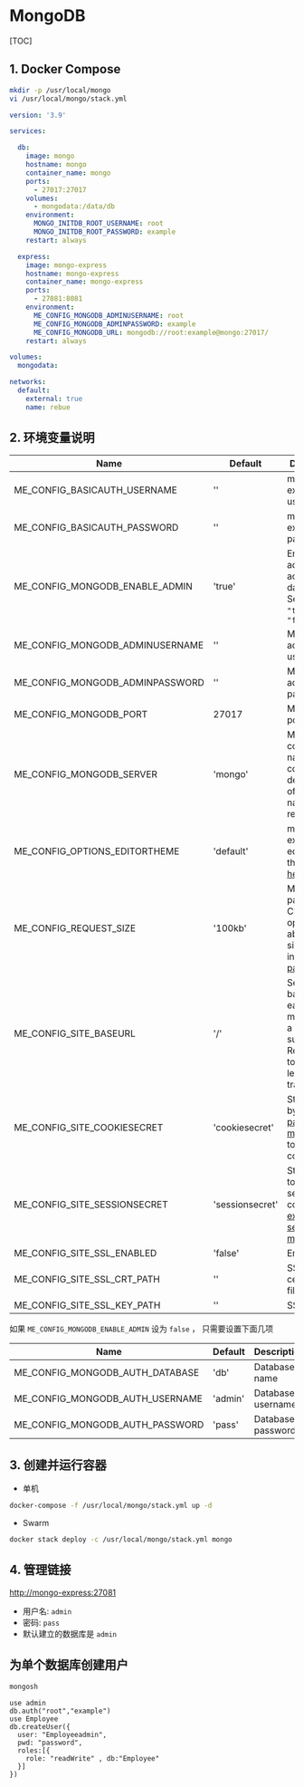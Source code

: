 # MongoDB

[TOC]

## 1. Docker Compose

```sh
mkdir -p /usr/local/mongo
vi /usr/local/mongo/stack.yml
```

```yaml
version: '3.9'

services:

  db:
    image: mongo
    hostname: mongo
    container_name: mongo
    ports:
      - 27017:27017
    volumes:
      - mongodata:/data/db
    environment:
      MONGO_INITDB_ROOT_USERNAME: root
      MONGO_INITDB_ROOT_PASSWORD: example
    restart: always

  express:
    image: mongo-express
    hostname: mongo-express
    container_name: mongo-express
    ports:
      - 27081:8081
    environment:
      ME_CONFIG_MONGODB_ADMINUSERNAME: root
      ME_CONFIG_MONGODB_ADMINPASSWORD: example
      ME_CONFIG_MONGODB_URL: mongodb://root:example@mongo:27017/
    restart: always

volumes:
  mongodata:

networks:
  default:
    external: true
    name: rebue
```

## 2. 环境变量说明

Name                            | Default         | Description
--------------------------------|-----------------|------------
ME_CONFIG_BASICAUTH_USERNAME    | ''              | mongo-express web username
ME_CONFIG_BASICAUTH_PASSWORD    | ''              | mongo-express web password
ME_CONFIG_MONGODB_ENABLE_ADMIN  | 'true'          | Enable admin access to all databases. Send strings: `"true"` or `"false"`
ME_CONFIG_MONGODB_ADMINUSERNAME | ''              | MongoDB admin username
ME_CONFIG_MONGODB_ADMINPASSWORD | ''              | MongoDB admin password
ME_CONFIG_MONGODB_PORT          | 27017           | MongoDB port
ME_CONFIG_MONGODB_SERVER        | 'mongo'         | MongoDB container name. Use comma delimited list of host names for replica sets.
ME_CONFIG_OPTIONS_EDITORTHEME   | 'default'       | mongo-express editor color theme, [more here](http://codemirror.net/demo/theme.html)
ME_CONFIG_REQUEST_SIZE          | '100kb'         | Maximum payload size. CRUD operations above this size will fail in [body-parser](https://www.npmjs.com/package/body-parser).
ME_CONFIG_SITE_BASEURL          | '/'             | Set the baseUrl to ease mounting at a subdirectory. Remember to include a leading and trailing slash.
ME_CONFIG_SITE_COOKIESECRET     | 'cookiesecret'  | String used by [cookie-parser middleware](https://www.npmjs.com/package/cookie-parser) to sign cookies.
ME_CONFIG_SITE_SESSIONSECRET    | 'sessionsecret' | String used to sign the session ID cookie by [express-session middleware](https://www.npmjs.com/package/express-session).
ME_CONFIG_SITE_SSL_ENABLED      | 'false'         | Enable SSL.
ME_CONFIG_SITE_SSL_CRT_PATH     | ''              | SSL certificate file.
ME_CONFIG_SITE_SSL_KEY_PATH     | ''              | SSL key file.

如果 `ME_CONFIG_MONGODB_ENABLE_ADMIN` 设为 `false` ， 只需要设置下面几项

Name                            | Default         | Description
--------------------------------|-----------------|------------
ME_CONFIG_MONGODB_AUTH_DATABASE | 'db'            | Database name
ME_CONFIG_MONGODB_AUTH_USERNAME | 'admin'         | Database username
ME_CONFIG_MONGODB_AUTH_PASSWORD | 'pass'          | Database password

## 3. 创建并运行容器

- 单机

```sh
docker-compose -f /usr/local/mongo/stack.yml up -d
```

- Swarm

```sh
docker stack deploy -c /usr/local/mongo/stack.yml mongo
```

## 4. 管理链接

<http://mongo-express:27081>

- 用户名: `admin`
- 密码: `pass`
- 默认建立的数据库是 `admin`

## 为单个数据库创建用户

```sh
mongosh
```

```mongo
use admin
db.auth("root","example")
use Employee
db.createUser({
  user: "Employeeadmin",
  pwd: "password",
  roles:[{
    role: "readWrite" , db:"Employee"
  }]
})
```

